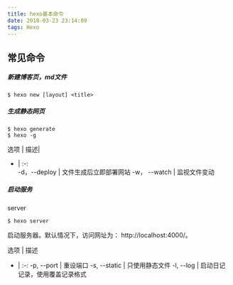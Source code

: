 ```yaml
---
title: hexo基本命令
date: 2018-03-23 23:14:09
tags: Hexo
---
```



## 常见命令

##### 新建博客页，md文件
```shell
$ hexo new [layout] <title>
```

##### 生成静态网页
```shell
$ hexo generate
$ hexo -g
```
选项 | 描述|
- | :-:  
-d，--deploy | 文件生成后立即部署网站
-w， --watch | 监视文件变动

##### 启动服务
server
```shell
$ hexo server
```
启动服务器。默认情况下，访问网址为： http://localhost:4000/。

选项	| 描述
- | :-:
-p, --port	| 重设端口
-s, --static	| 只使用静态文件
-l, --log	| 启动日记记录，使用覆盖记录格式

